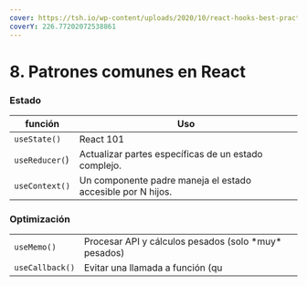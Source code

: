 ```yaml
---
cover: https://tsh.io/wp-content/uploads/2020/10/react-hooks-best-practices-lead_.jpg
coverY: 226.77202072538861
---
```


# 8. Patrones comunes en React

### Estado

| función        | Uso                                                         |
| -------------- | ----------------------------------------------------------- |
| `useState()`   | React 101                                                   |
| `useReducer(`) | Actualizar partes específicas de un estado complejo.        |
| `useContext()` | Un componente padre maneja el estado accesible por N hijos. |

### Optimización

|                 |                                                        |
| --------------- | ------------------------------------------------------ |
| `useMemo()`     | Procesar API y cálculos pesados (solo \*muy\* pesados) |
| `useCallback()` | Evitar una llamada a función (qu                       |

####
